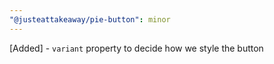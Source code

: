 ```yaml
---
"@justeattakeaway/pie-button": minor
---
```


[Added] - `variant` property to decide how we style the button
